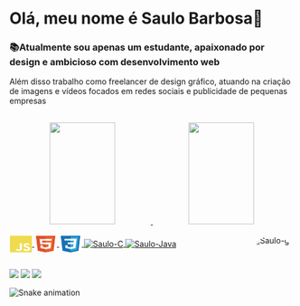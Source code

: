 # Olá, meu nome é Saulo Barbosa👋

### 📚Atualmente sou apenas um estudante, apaixonado por design e ambicioso com desenvolvimento web
Além disso trabalho como freelancer de design gráfico, atuando na criação de imagens e vídeos focados em redes sociais e publicidade de pequenas empresas
<br>

  ##

<div align="center">
  <a href="https://github.com/saulobarbosaa">
  <img height="180em" width="48%" src="https://github-readme-stats.vercel.app/api?username=saulobarbosaa&show_icons=true&theme=gotham&include_all_commits=true&count_private=true"/>
  <img height="180em" width="48%" src="https://github-readme-stats.vercel.app/api/top-langs/?username=saulobarbosaa&layout=compact&langs_count=7&theme=gotham"/>
</div>
  
 <div style="display: inline_block"><br>
  <img align="center" alt="Saulo-Js" height="30" width="40" src="https://raw.githubusercontent.com/devicons/devicon/master/icons/javascript/javascript-plain.svg">
  <img align="center" alt="Saulo-HTML" height="30" width="40" src="https://raw.githubusercontent.com/devicons/devicon/master/icons/html5/html5-original.svg">
  <img align="center" alt="Saulo-CSS" height="30" width="40" src="https://raw.githubusercontent.com/devicons/devicon/master/icons/css3/css3-original.svg">
  <img align="center" alt="Saulo-C" height="30" width="40" src="https://cdn.jsdelivr.net/gh/devicons/devicon/icons/c/c-original.svg">
  <img align="center" alt="Saulo-Java" height="30" width="40" src="https://cdn.jsdelivr.net/gh/devicons/devicon/icons/java/java-original.svg">
  <img align="right" alt="Saulo-gif" height="150" style="border-radius:50px;" src="https://c.tenor.com/yFKbJFsOvs4AAAAC/luffy-smile-luffy-giggle.gif">
   
</div>
  
  ##
  
<div> 
  
  <a href="https://instagram.com/_barbosadesigner/" target="_blank"><img src="https://img.shields.io/badge/Instagram-E4405F?style=for-the-badge&logo=instagram&logoColor=white" target="_blank"></a>
  <a href = "mailto:saulobarbosadelima@gmail.com"><img src="https://img.shields.io/badge/-Gmail-%23333?style=for-the-badge&logo=gmail&logoColor=white" target="_blank"></a>
  <a href="https://www.linkedin.com/in/saulo-barbosa-0a6696231" target="_blank"><img src="https://img.shields.io/badge/-LinkedIn-%230077B5?style=for-the-badge&logo=linkedin&logoColor=white" target="_blank"></a> 
  
 ![Snake animation](https://github.com/saulobarbosaa/saulobarbosaa/blob/output/github-contribution-grid-snake.svg)
